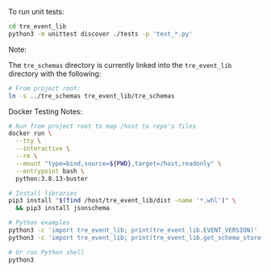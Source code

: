 To run unit tests:

```bash
cd tre_event_lib
python3 -m unittest discover ./tests -p 'test_*.py'
```

Note:

The `tre_schemas` directory is currently linked into the `tre_event_lib`
directory with the following:

```bash
# From project root:
ln -s ../tre_schemas tre_event_lib/tre_schemas
```

Docker Testing Notes:

```bash
# Run from project root to map /host to repo's files
docker run \
  --tty \
  --interactive \
  --rm \
  --mount "type=bind,source=${PWD},target=/host,readonly" \
  --entrypoint bash \
  python:3.8.13-buster
```

```bash
# Install libraries
pip3 install "$(find /host/tre_event_lib/dist -name '*.whl')" \
  && pip3 install jsonschema
```

```bash
# Python examples
python3 -c 'import tre_event_lib; print(tre_event_lib.EVENT_VERSION)'
python3 -c 'import tre_event_lib; print(tre_event_lib.get_schema_store())'

# Or run Python shell
python3
```
